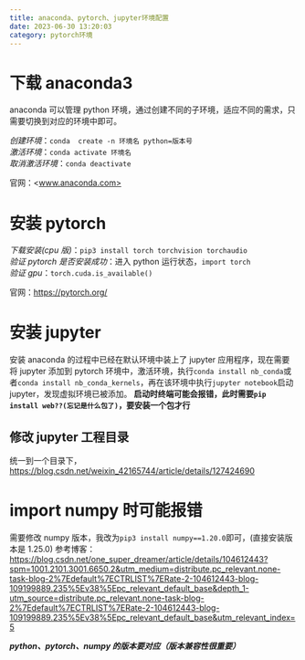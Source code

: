 ```yaml
---
title: anaconda、pytorch、jupyter环境配置
date: 2023-06-30 13:20:03
category: pytorch环境
---
```


# 下载 anaconda3

anaconda 可以管理 python 环境，通过创建不同的子环境，适应不同的需求，只需要切换到对应的环境中即可。

_创建环境_：`conda  create -n 环境名 python=版本号`  
_激活环境_：`conda activate 环境名`  
_取消激活环境_：`conda deactivate`

官网：<www.anaconda.com>

# 安装 pytorch

_下载安装(cpu 版)_：`pip3 install torch torchvision torchaudio`  
_验证 pytorch 是否安装成功_：进入 python 运行状态，`import torch`  
_验证 gpu_：`torch.cuda.is_available()`

官网：<https://pytorch.org/>

# 安装 jupyter

安装 anaconda 的过程中已经在默认环境中装上了 jupyter 应用程序，现在需要将 jupyter 添加到 pytorch 环境中，激活环境，执行`conda install nb_conda`或者`conda install nb_conda_kernels`，再在该环境中执行`jupyter notebook`启动 jupyter，发现虚拟环境已被添加。
**启动时终端可能会报错，此时需要`pip install web??(忘记是什么包了)`，要安装一个包才行**

## 修改 jupyter 工程目录

统一到一个目录下，<https://blog.csdn.net/weixin_42165744/article/details/127424690>

# import numpy 时可能报错

需要修改 numpy 版本，我改为`pip3 install numpy==1.20.0`即可，(直接安装版本是 1.25.0)
参考博客：<https://blog.csdn.net/one_super_dreamer/article/details/104612443?spm=1001.2101.3001.6650.2&utm_medium=distribute.pc_relevant.none-task-blog-2%7Edefault%7ECTRLIST%7ERate-2-104612443-blog-109199889.235%5Ev38%5Epc_relevant_default_base&depth_1-utm_source=distribute.pc_relevant.none-task-blog-2%7Edefault%7ECTRLIST%7ERate-2-104612443-blog-109199889.235%5Ev38%5Epc_relevant_default_base&utm_relevant_index=5>

**_python、pytorch、numpy 的版本要对应（版本兼容性很重要）_**
